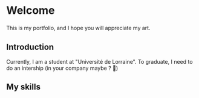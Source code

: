# Welcome
This is my portfolio, and I hope you will appreciate my art.
  ㅤ
## Introduction
Currently, I am a student at "Université de Lorraine". To graduate, I need to do an intership (in your company maybe ? 👀)

## My skills

